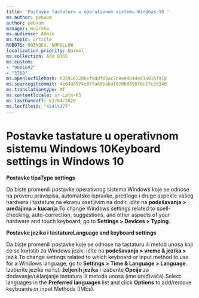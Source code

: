 ```yaml
---
title: 'Postavke tastature u operativnom sistemu Windows 10 '
ms.author: pebaum
author: pebaum
manager: mnirkhe
ms.audience: Admin
ms.topic: article
ROBOTS: NOINDEX, NOFOLLOW
localization_priority: Normal
ms.collection: Adm_O365
ms.custom:
- "9001692"
- "3769"
ms.openlocfilehash: 0359163206ef9ddf0bac7b0ee4b44ed3a016f918
ms.sourcegitcommit: 4c64a8974c87fa69babaf920b0895f0c17c2d346
ms.translationtype: MT
ms.contentlocale: sr-Latn-RS
ms.lasthandoff: 03/04/2020
ms.locfileid: "42415377"
---
```

# <a name="keyboard-settings-in-windows-10"></a><span data-ttu-id="99460-102">Postavke tastature u operativnom sistemu Windows 10</span><span class="sxs-lookup"><span data-stu-id="99460-102">Keyboard settings in Windows 10</span></span>

<span data-ttu-id="99460-103">**Postavke tipa**</span><span class="sxs-lookup"><span data-stu-id="99460-103">**Type settings**</span></span>

<span data-ttu-id="99460-104">Da biste promenili postavke operativnog sistema Windows koje se odnose na proveru pravopisa, automatske ispravke, predloge i druge aspekte vašeg hardvera i tastature na ekranu osetljivim na dodir, idite na **podešavanja > uređajima > kucanja**.</span><span class="sxs-lookup"><span data-stu-id="99460-104">To change Windows settings related to spell-checking, auto-correction, suggestions, and other aspects of your hardware and touch keyboard, go to **Settings > Devices > Typing**.</span></span> 

<span data-ttu-id="99460-105">**Postavke jezika i tastature**</span><span class="sxs-lookup"><span data-stu-id="99460-105">**Language and keyboard settings**</span></span>

<span data-ttu-id="99460-106">Da biste promenili postavke koje se odnose na tastaturu ili metod unosa koji će se koristiti za Windows jezik, idite na **podešavanja > vreme & jezika >** jezik.</span><span class="sxs-lookup"><span data-stu-id="99460-106">To change settings related to which keyboard or input method to use for a Windows language, go to **Settings > Time & Language > Language**.</span></span> <span data-ttu-id="99460-107">Izaberite jezike na listi **željenih jezika** i izaberite **Opcije** za dodavanje/uklanjanje tastatura ili metoda unosa (ime uređivača).</span><span class="sxs-lookup"><span data-stu-id="99460-107">Select languages in the **Preferred languages** list and click **Options** to add/remove keyboards or input Methods (IMEs).</span></span>
